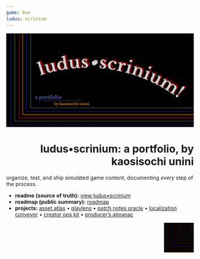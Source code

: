 ```yaml
---
game: box
ludus: scrinium
---
```

<p align="center"><img src="./hero.png" alt="LUDUS SCRINIUM" width="820"></p>

<h1 align=right>ludus•scrinium: a portfolio, by kaosisochi unini</h1>

organize, test, and ship simulated game content, documenting *every* step of the process.

- **readme (source of truth):** [view ludus•scrinium](https://github.com/ludus-scrinium/ludus-scrinium-hub/blob/main/README.md)
- **roadmap (public summary):** [roadmap](https://github.com/ludus-scrinium/ludus-scrinium-hub/blob/main/docs/roadmap.md)
- **projects:** [asset atlas](https://github.com/ludus-scrinium/asset-atlas/blob/main/README.md) • [playlens](https://github.com/ludus-scrinium/playlens/blob/main/README.md) • [patch notes oracle](https://github.com/ludus-scrinium/patch-notes-oracle/blob/main/README.md) • [localization conveyor](https://github.com/ludus-scrinium/localization-conveyor/blob/main/README.md) • [creator ops kit](https://github.com/ludus-scrinium/creator-ops-kit/blob/main/README.md) • [producer’s almanac](https://github.com/ludus-scrinium/producers-almanac/blob/main/README.md)

<p align="right"><img src="./heropfp.png" alt="heropfp" width="80"></p>
